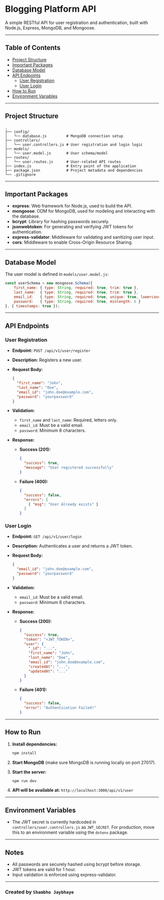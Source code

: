 # Blogging Platform API

A simple RESTful API for user registration and authentication, built with Node.js, Express, MongoDB, and Mongoose.

---

## Table of Contents

- [Project Structure](#project-structure)
- [Important Packages](#important-packages)
- [Database Model](#database-model)
- [API Endpoints](#api-endpoints)
  - [User Registration](#user-registration)
  - [User Login](#user-login)
- [How to Run](#how-to-run)
- [Environment Variables](#environment-variables)


---

## Project Structure

```
.
├── config/
│   └── database.js         # MongoDB connection setup
├── controllers/
│   └── user.controllers.js # User registration and login logic
├── models/
│   └── user.model.js       # User schema/model
├── routes/
│   └── user.routes.js      # User-related API routes
├── index.js                # Entry point of the application
├── package.json            # Project metadata and dependencies
└── .gitignore
```

---

## Important Packages

- **express**: Web framework for Node.js, used to build the API.
- **mongoose**: ODM for MongoDB, used for modeling and interacting with the database.
- **bcrypt**: Library for hashing passwords securely.
- **jsonwebtoken**: For generating and verifying JWT tokens for authentication.
- **express-validator**: Middleware for validating and sanitizing user input.
- **cors**: Middleware to enable Cross-Origin Resource Sharing.

---

## Database Model

The user model is defined in `models/user.model.js`:

```js
const userSchema = new mongoose.Schema({
    first_name: { type: String, required: true, trim: true },
    last_name:  { type: String, required: true, trim: true },
    email_id:   { type: String, required: true, unique: true, lowercase: true, trim: true, match: [/.+@.+\..+/, 'Please enter a valid email'] },
    password:   { type: String, required: true, minlength: 6 }
}, { timestamps: true });
```

---

## API Endpoints

### User Registration

- **Endpoint:** `POST /api/v1/user/register`
- **Description:** Registers a new user.
- **Request Body:**
  ```json
  {
    "first_name": "John",
    "last_name": "Doe",
    "email_id": "john.doe@example.com",
    "password": "yourpassword"
  }
  ```
- **Validation:**
  - `first_name` and `last_name`: Required, letters only.
  - `email_id`: Must be a valid email.
  - `password`: Minimum 8 characters.

- **Response:**
  - **Success (201):**
    ```json
    {
      "success": true,
      "message": "User registered successfully"
    }
    ```
  - **Failure (400):**
    ```json
    {
      "success": false,
      "errors": [
        { "msg": "User Already exists" }
      ]
    }
    ```

### User Login

- **Endpoint:** `GET /api/v1/user/login`
- **Description:** Authenticates a user and returns a JWT token.
- **Request Body:**
  ```json
  {
    "email_id": "john.doe@example.com",
    "password": "yourpassword"
  }
  ```
- **Validation:**
  - `email_id`: Must be a valid email.
  - `password`: Minimum 8 characters.

- **Response:**
  - **Success (200):**
    ```json
    {
      "success": true,
      "token": "<JWT_TOKEN>",
      "user": {
        "_id": "...",
        "first_name": "John",
        "last_name": "Doe",
        "email_id": "john.doe@example.com",
        "createdAt": "...",
        "updatedAt": "..."
      }
    }
    ```
  - **Failure (401):**
    ```json
    {
      "success": false,
      "error": "Authentication Failed!"
    }
    ```

---

## How to Run

1. **Install dependencies:**
   ```sh
   npm install
   ```

2. **Start MongoDB** (make sure MongoDB is running locally on port 27017).

3. **Start the server:**
   ```sh
   npm run dev
   ```

4. **API will be available at:** `http://localhost:3000/api/v1/user`

---

## Environment Variables

- The JWT secret is currently hardcoded in `controllers/user.controllers.js` as `JWT_SECRET`. For production, move this to an environment variable using the `dotenv` package.

---

## Notes

- All passwords are securely hashed using bcrypt before storage.
- JWT tokens are valid for 1 hour.
- Input validation is enforced using express-validator.

---
### Created by ` Shambho Jaybhaye `
